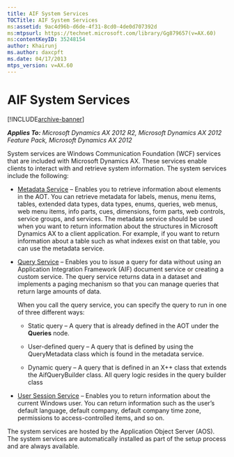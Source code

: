 ```yaml
---
title: AIF System Services
TOCTitle: AIF System Services
ms:assetid: 9ac4d96b-d6de-4f31-8cd0-4de0d707392d
ms:mtpsurl: https://technet.microsoft.com/library/Gg879657(v=AX.60)
ms:contentKeyID: 35248154
author: Khairunj
ms.author: daxcpft
ms.date: 04/17/2013
mtps_version: v=AX.60
---
```


# AIF System Services 


[!INCLUDE[archive-banner](includes/archive-banner.md)]


_**Applies To:** Microsoft Dynamics AX 2012 R2, Microsoft Dynamics AX 2012 Feature Pack, Microsoft Dynamics AX 2012_

System services are Windows Communication Foundation (WCF) services that are included with Microsoft Dynamics AX. These services enable clients to interact with and retrieve system information. The system services include the following:

  - [Metadata Service](metadata-service.md) – Enables you to retrieve information about elements in the AOT. You can retrieve metadata for labels, menus, menu items, tables, extended data types, data types, enums, queries, web menus, web menu items, info parts, cues, dimensions, form parts, web controls, service groups, and services. The metadata service should be used when you want to return information about the structures in Microsoft Dynamics AX to a client application. For example, if you want to return information about a table such as what indexes exist on that table, you can use the metadata service.

  - [Query Service](query-service.md) – Enables you to issue a query for data without using an Application Integration Framework (AIF) document service or creating a custom service. The query service returns data in a dataset and implements a paging mechanism so that you can manage queries that return large amounts of data.
    
    When you call the query service, you can specify the query to run in one of three different ways:
    
      - Static query – A query that is already defined in the AOT under the **Queries** node.
    
      - User-defined query – A query that is defined by using the QueryMetadata class which is found in the metadata service.
    
      - Dynamic query – A query that is defined in an X++ class that extends the AifQueryBuilder class. All query logic resides in the query builder class

  - [User Session Service](user-session-service.md) – Enables you to return information about the current Windows user. You can return information such as the user’s default language, default company, default company time zone, permissions to access-controlled items, and so on.

The system services are hosted by the Application Object Server (AOS). The system services are automatically installed as part of the setup process and are always available.

